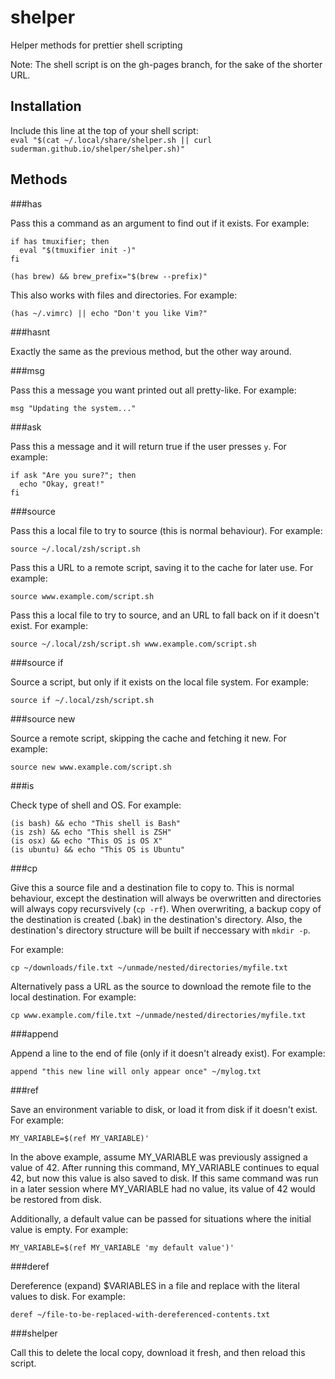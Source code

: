 # shelper

Helper methods for prettier shell scripting  

Note: The shell script is on the gh-pages branch, for the sake of the shorter URL.  

## Installation  

Include this line at the top of your shell script:  
`eval "$(cat ~/.local/share/shelper.sh || curl suderman.github.io/shelper/shelper.sh)"`  

## Methods

###has  

Pass this a command as an argument to find out if it exists. For
example:

```
if has tmuxifier; then  
  eval "$(tmuxifier init -)"  
fi
```

```
(has brew) && brew_prefix="$(brew --prefix)"
```

This also works with files and directories. For example:  

```
(has ~/.vimrc) || echo "Don't you like Vim?"
```  

###hasnt  

Exactly the same as the previous method, but the other way around.  

###msg  

Pass this a message you want printed out all pretty-like. For example:  

```
msg "Updating the system..."  
```

###ask  

Pass this a message and it will return true if the user presses `y`. For
example:  

```
if ask "Are you sure?"; then  
  echo "Okay, great!"
fi
```

###source    

Pass this a local file to try to source (this is normal behaviour). 
For example:

```
source ~/.local/zsh/script.sh    
```  

Pass this a URL to a remote script, saving it to the cache for later 
use. For example:

```
source www.example.com/script.sh  
```  

Pass this a local file to try to source, and an URL to fall back on 
if it doesn't exist. For example:  

```
source ~/.local/zsh/script.sh www.example.com/script.sh  
```

###source if   

Source a script, but only if it exists on the local file system. For
example:

```
source if ~/.local/zsh/script.sh  
```

###source new  

Source a remote script, skipping the cache and fetching it new. For
example:

```
source new www.example.com/script.sh  
```

###is  

Check type of shell and OS. For example:  

```
(is bash) && echo "This shell is Bash"    
(is zsh) && echo "This shell is ZSH"    
(is osx) && echo "This OS is OS X"    
(is ubuntu) && echo "This OS is Ubuntu"    
```

###cp    

Give this a source file and a destination file to copy to. This is normal behaviour, except the destination will always be overwritten and directories will always copy recursvively (`cp -rf`).  When overwriting, a backup copy of the destination is created (.bak) in the destination's directory. Also, the destination's directory structure will be built if neccessary with `mkdir -p`.  

For example:

```
cp ~/downloads/file.txt ~/unmade/nested/directories/myfile.txt   
```  

Alternatively pass a URL as the source to download the remote file to the local destination. For example:

```
cp www.example.com/file.txt ~/unmade/nested/directories/myfile.txt   
```  

###append  

Append a line to the end of file (only if it doesn't already exist). For example:  

```
append "this new line will only appear once" ~/mylog.txt 
```

###ref  

Save an environment variable to disk, or load it from disk if it doesn't exist. For example:  

```
MY_VARIABLE=$(ref MY_VARIABLE)'
```

In the above example, assume MY_VARIABLE was previously assigned a value of 42. After running this command, MY_VARIABLE continues to equal 42, but now this value is also saved to disk. If this same command was run in a later session where MY_VARIABLE had no value, its value of 42 would be restored from disk.  

Additionally, a default value can be passed for situations where the initial value is empty. For example:  

```
MY_VARIABLE=$(ref MY_VARIABLE 'my default value')'
```

###deref  

Dereference (expand) $VARIABLES in a file and replace with the literal values to disk. For example:  

```
deref ~/file-to-be-replaced-with-dereferenced-contents.txt
```

###shelper

Call this to delete the local copy, download it fresh, and then reload
this script.

